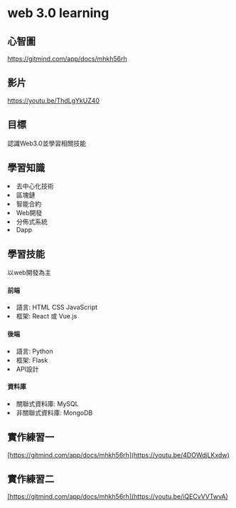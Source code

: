 <h1>web 3.0 learning</h1>
<h2>心智圖</h2>
<a href="https://gitmind.com/app/docs/mhkh56rh">https://gitmind.com/app/docs/mhkh56rh</a>
<h2>影片</h2>
<a href="https://youtu.be/ThdLgYkUZ40">https://youtu.be/ThdLgYkUZ40</a>
<h2>目標</h2>
<p>認識Web3.0並學習相關技能</p>
<h2>學習知識</h2>
<li>去中心化技術</li>
<li>區塊鏈</li>
<li>智能合約</li>
<li>Web開發</li>
<li>分佈式系統</li>
<li>Dapp</li>
<h2>學習技能</h2>
<p>以web開發為主</p>
<h4>前端</h4>
<li>語言: HTML CSS JavaScript</li>
<li>框架: React 或 Vue.js</li>

<h4>後端</h4>
<li>語言: Python</li>
<li>框架: Flask</li>
<li>API設計</li>

<h4>資料庫</h4>
<li>關聯式資料庫: MySQL</li>
<li>非關聯式資料庫: MongoDB</li>

<h2>實作練習一</h2>
<a href="[https://gitmind.com/app/docs/mhkh56rh](https://youtu.be/4DOWdjLKxdw)">[https://gitmind.com/app/docs/mhkh56rh](https://youtu.be/4DOWdjLKxdw)</a>

<h2>實作練習二</h2>
<a href="[https://gitmind.com/app/docs/mhkh56rh](https://youtu.be/iQECvVVTwvA)">[https://gitmind.com/app/docs/mhkh56rh](https://youtu.be/iQECvVVTwvA)</a>

